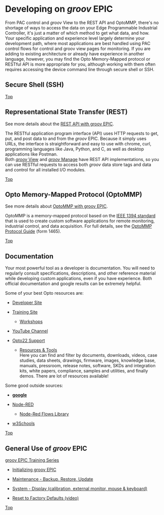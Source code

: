 # Developing on _groov_ EPIC

<a name="Top"></a>

From PAC control and _groov_ View to the REST API and OptoMMP, there's no shortage of ways to access the data on your Edge Programmable Industrial Controller, it's just a matter of which method to get what data, and how.<br>
Your specific application and experience level largely determine your development path, where most applications are best handled using PAC control flows for control and groov view pages for monitoring. If you are adding to existing architecture or already have experience in another language, however, you may find the Opto Memory-Mapped protocol or RESTful API is more appropriate for you, although working with them often requires accessing the device command line through secure shell or SSH.

## Secure Shell (SSH)



[Top](#Top)

## Representational State Transfer (REST)

See more details about the [REST API with groov EPIC](/EPIC/epic-rest/).

The RESTful application program interface (API) uses HTTP requests to get, put, and post data to and from the _groov_ EPIC. Because it simply uses URLs, the interface is straightforward and easy to use with chrome, curl, programming languages like Java, Python, and C, as well as desktop applications like Postman.<br>
Both [_groov_ View](/groov/view/) and [_groov_ Manage](/groov/manage/) have REST API implementations, so you can use RESTful requests to access both _groov_ data store tags and data and control for all installed I/O modules.

[Top](#Top)

## Opto Memory-Mapped Protocol (OptoMMP)

See more details about [OptoMMP with groov EPIC](/EPIC/epic-mmp/).

OptoMMP is a memory-mapped protocol based on the [IEEE 1394 standard](https://standards.ieee.org/findstds/standard/1394-2008.html "IEEE Standards Association") that is used to create custom software applications for remote monitoring, industrial control, and data acquisition. For full details, see the [OptoMMP Protocol Guide](https://www.opto22.com/support/resources-tools/documents/1465-optommp-protocol-guide) (form 1465).

[Top](#Top)

## Documentation

Your most powerful tool as a developer is documentation. You will need to regularly consult specifications, descriptions, and other reference material while developing custom applications, even if you have experience. Both official documentation and google results can be extremely helpful.

Some of your best Opto resources are:

* [Developer Site](http://developer.opto22.com/ "developer.opto22")

* [Training Site](https://training.opto22.com/ "training.opto22")

    * [Workshops](http://workshops.opto22.com/ "workshops.opto22")

* [YouTube Channel](https://www.youtube.com/user/OptoVideo "OptoVideo")

* [Opto22 Support](https://www.opto22.com/support "opto22 support")

    * [Resources & Tools](https://www.opto22.com/support/resources-tools "resources & tools")<br>
        Here you can find and filter by documents, downloads, videos, case studies, data sheets, drawings, firmware, images, knowledge base, manuals, pressroom, release notes, software, SKDs and integration kits, white papers, compliance, samples and utilities, and finally demos.
        There are lot of resources available!

Some good outside sources:

* <b>[google](https://google.com/ "google.com")</b>

* [Node-RED](https://nodered.org/ "NodeRED.org")

    * [Node-Red Flows Library](https://flows.nodered.org/ "flows.NodeRED.org")

* [w3Schools](https://www.w3schools.com/ "w3schools.com")


[Top](#Top)

## General Use of _groov_ EPIC

[groov EPIC Training Series](https://training.opto22.com/series/groov-epic-training-series, "training.opto22")
* [Initializing groov EPIC](https://training.opto22.com/series/groov-epic-training-series/maintenance-course "training.opto22.com")

* [Maintenance - Backup, Restore, Update](https://training.opto22.com/series/groov-epic-training-series/maintenance-backup-restore-update-1, "training.opto22")

* [System - Display (calibration, external monitor, mouse & keyboard)](https://training.opto22.com/series/groov-epic-training-series/system-display, "training.opto22")

* [Reset to Factory Defaults (video)](https://training.opto22.com/hardware-resetting-to-factory-defaults/211962, "training.opto22")



[Top](#Top)